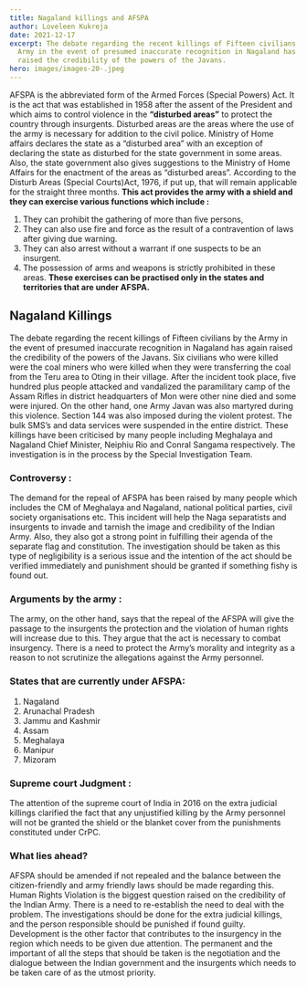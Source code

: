 ```yaml
---
title: Nagaland killings and AFSPA
author: Loveleen Kukreja
date: 2021-12-17
excerpt: The debate regarding the recent killings of Fifteen civilians by the
  Army in the event of presumed inaccurate recognition in Nagaland has again
  raised the credibility of the powers of the Javans.
hero: images/images-20-.jpeg
---
```

AFSPA is the abbreviated form of the Armed Forces (Special Powers) Act. It is the act that was established in 1958 after the assent of the President and which aims to control violence in the **“disturbed areas”** to protect the country through insurgents. Disturbed areas are the areas where the use of the army is necessary for addition to the civil police. Ministry of Home affairs declares the state as a “disturbed area” with an exception of declaring the state as disturbed for the state government in some areas. Also, the state government also gives suggestions to the Ministry of Home Affairs for the enactment of the areas as “disturbed areas”. According to the Disturb Areas (Special Courts)Act, 1976, if put up, that will remain applicable for the straight three months. 
**This act provides the army with a shield and they can exercise various functions which include :**
1. They can prohibit the gathering of more than five persons, 
2. They can also use fire and force as the result of a contravention of laws after giving due warning. 
3. They can also arrest without a warrant if one suspects to be an insurgent.
4. The possession of arms and weapons is strictly prohibited in these areas.
**These exercises can be practised only in the states and territories that are under AFSPA.**

## Nagaland Killings

The debate regarding the recent killings of Fifteen civilians by the Army in the event of presumed inaccurate recognition in Nagaland has again raised the credibility of the powers of the Javans. Six civilians who were killed were the coal miners who were killed when they were transferring the coal from the Teru area to Oting in their village. After the incident took place, five hundred plus people attacked and vandalized the paramilitary camp of the Assam Rifles in district headquarters of Mon were other nine died and some were injured. On the other hand, one Army Javan was also martyred during this violence. Section 144 was also imposed during the violent protest. The bulk SMS’s and data services were suspended in the entire district. These killings have been criticised by many people including Meghalaya and Nagaland Chief Minister, Neiphiu Rio and Conral Sangama respectively. The investigation is in the process by the Special Investigation Team.


### **Controversy :**


The demand for the repeal of AFSPA has been raised by many people which includes the CM of Meghalaya and Nagaland, national political parties, civil society organisations etc. This incident will help the Naga separatists and insurgents to invade and tarnish the image and credibility of the Indian Army. Also, they also got a strong point in fulfilling their agenda of the separate flag and constitution. The investigation should be taken as this type of negligibility is a serious issue and the intention of the act should be verified immediately and punishment should be granted if something fishy is found out.


### **Arguments by the army :**


The army, on the other hand, says that the repeal of the AFSPA will give the passage to the insurgents the protection and the violation of human rights will increase due to this. They argue that the act is necessary to combat insurgency. There is a need to protect the Army’s morality and integrity as a reason to not scrutinize the allegations against the Army personnel.


### **States that are currently under AFSPA:**


1. Nagaland 
2. Arunachal Pradesh
3. Jammu and Kashmir 
4. Assam
5. Meghalaya
6. Manipur
7. Mizoram


### **Supreme court Judgment :**


The attention of the supreme court of India in 2016 on the extra judicial killings clarified the fact that any unjustified killing by the Army personnel will not be granted the shield or the blanket cover from the punishments constituted under CrPC.


### **What lies ahead?**


AFSPA should be amended if not repealed and the balance between the citizen-friendly and army friendly laws should be made regarding this.
Human Rights Violation is the biggest question raised on the credibility of the Indian Army. There is a need to re-establish the need to deal with the problem.
  The investigations should be done for the extra judicial killings, and the person responsible should be punished if found guilty.
Development is the other factor that contributes to the insurgency in the region which needs to be given due attention.
The permanent and the important of all the steps that should be taken is the negotiation and the dialogue between the Indian government and the insurgents which needs to be taken care of as the utmost priority.